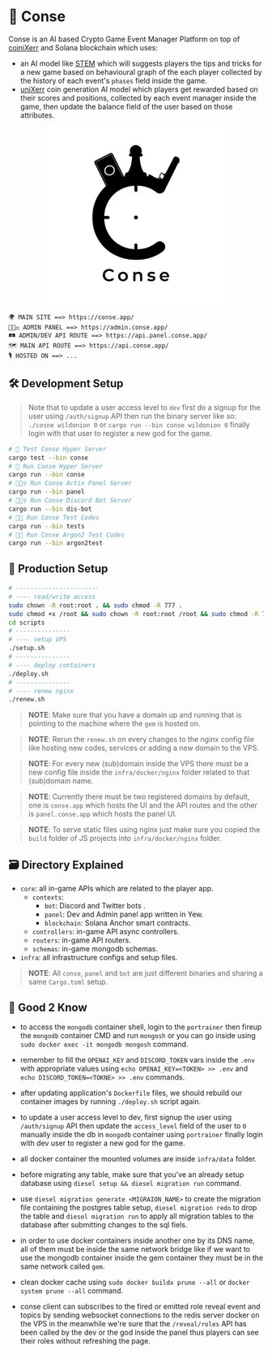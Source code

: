 


# 🤏 Conse

Conse is an AI based Crypto Game Event Manager Platform on top of [coiniXerr](https://github.com/wildonion/uniXerr/tree/master/infra/valhalla/coiniXerr) and Solana blockchain which uses: 
- an AI model like [STEM](https://github.com/wildonion/stem) which will suggests players the tips and tricks for a new game based on behavioural graph of the each player collected by the history of each event's `phases` field inside the game.
- [uniXerr](https://github.com/wildonion/uniXerr) coin generation AI model which players get rewarded based on their scores and positions, collected by each event manager inside the game, then update the balance field of the user based on those attributes.

<p align="center">
    <img width=350 height=350 src="https://github.com/wildonion/gem/blob/master/assets/conse.png"
</p>

```
🌍 MAIN SITE ==> https://conse.app/
👨🏻‍⚖️ ADMIN PANEL ==> https://admin.conse.app/
🛤️ ADMIN/DEV API ROUTE ==> https://api.panel.conse.app/
🗺️ MAIN API ROUTE ==> https://api.conse.app/
🎙️ HOSTED ON ==> ...
```

## 🛠️ Development Setup

> Note that to update a user access level to `dev` first do a signup for the user using `/auth/signup` API then run the binary server like so: `./cosne wildonion 0` or `cargo run --bin conse wildonion 0` finally login with that user to register a new god for the game.

```bash
# 🧪 Test Conse Hyper Server
cargo test --bin conse
# 🏃 Run Conse Hyper Server
cargo run --bin conse
# 🏃🏽‍♀️ Run Conse Actix Panel Server
cargo run --bin panel
# 🏃🏻‍♀️ Run Conse Discord Bot Server
cargo run --bin dis-bot
# 🏃🏿 Run Conse Test Codes
cargo run --bin tests
# 🏃🏿 Run Conse Argon2 Test Codes
cargo run --bin argon2test
```
    
## 🚀 Production Setup

```bash
# -----------------------
# ---- read/write access
sudo chown -R root:root . && sudo chmod -R 777 .
sudo chmod +x /root && sudo chown -R root:root /root && sudo chmod -R 777 /root
cd scripts
# ---------------
# ---- setup VPS
./setup.sh
# ---------------
# ---- deploy containers
./deploy.sh
# ---------------
# ---- renew nginx 
./renew.sh
```
> **NOTE**: Make sure that you have a domain up and running that is pointing to the machine where the `gem` is hosted on.

> **NOTE**: Rerun the `renew.sh` on every changes to the nginx config file like hosting new codes, services or adding a new domain to the VPS.

> **NOTE**: For every new (sub)domain inside the VPS there must be a new config file inside the `infra/docker/nginx` folder related to that (sub)domain name.

> **NOTE**: Currently there must be two registered domains by default, one is `conse.app` which hosts the UI and the API routes and the other is `panel.conse.app` which hosts the panel UI.

> **NOTE**: To serve static files using nginx just make sure you copied the `build` folder of JS projects into `infra/docker/nginx` folder.   

## 🗃️ Directory Explained

* `core`: all in-game APIs which are related to the player app.
    * `contexts`: 
        * `bot`: Discord and Twitter bots .
        * `panel`: Dev and Admin panel app written in Yew.
        * `blockchain`: Solana Anchor smart contracts.
    * `controllers`: in-game API async controllers.
    * `routers`: in-game API routers.
    * `schemas`: in-game mongodb schemas.
* `infra`: all infrastructure configs and setup files.

> **NOTE**: All `conse`, `panel` and `bot` are just different binaries and sharing a same `Cargo.toml` setup.

## 🍟 Good 2 Know

* to access the `mongodb` container shell, login to the `portrainer` then fireup the `mongodb` container CMD and run ```mongosh``` or you can go inside using ```sudo docker exec -it mongodb mongosh``` command.

* remember to fill the `OPENAI_KEY` and `DISCORD_TOKEN` vars inside the `.env` with appropriate values using ```echo OPENAI_KEY=<TOKEN> >> .env``` and ```echo DISCORD_TOKEN=<TOKNE> >> .env``` commands.

* after updating application's `Dockerfile` files, we should rebuild our container images by running ```./deploy.sh``` script again.

* to update a user access level to dev, first signup the user using `/auth/signup` API then update the `access_level` field of the user to `0` manually inside the db in `mongodb` container using `portrainer` finally login with dev user to register a new god for the game.

* all docker container the mounted volumes are inside `infra/data` folder. 

* before migrating any table, make sure that you've an already setup database using ```diesel setup && diesel migration run``` command.

* use ```diesel migration generate <MIGRAION_NAME>``` to create the migration file containing the postgres table setup, ```diesel migration redo``` to drop the table and ```diesel migration run``` to apply all migration tables to the database after submitting changes to the sql fiels.

* in order to use docker containers inside another one by its DNS name, all of them must be inside the same network bridge like if we want to use the mongodb container inside the gem container they must be in the same network called `gem`. 

* clean docker cache using ```sudo docker buildx prune --all``` or ```docker system prune --all``` command.

* conse client can subscribes to the fired or emitted role reveal event and topics by sending websocket connections to the redis server docker on the VPS in the meanwhile we're sure that the `/reveal/roles` API has been called by the dev or the god inside the panel thus players can see their roles without refreshing the page.
